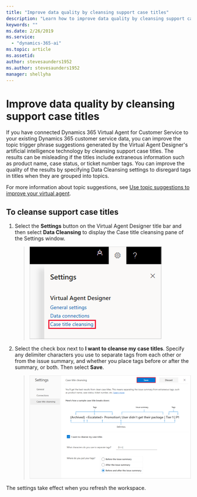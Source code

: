 ```yaml
---
title: "Improve data quality by cleansing support case titles"
description: "Learn how to improve data quality by cleansing support case titles in Virtual Agent for Customer Service."
keywords: ""
ms.date: 2/26/2019
ms.service:
  - "dynamics-365-ai"
ms.topic: article
ms.assetid: 
author: stevesaunders1952
ms.author: stevesaunders1952
manager: shellyha
---
```


# Improve data quality by cleansing support case titles

If you have connected Dynamics 365 Virtual Agent for Customer Service to your existing Dynamics 365 customer service data, you can improve the topic trigger phrase suggestions generated by the Virtual Agent Designer's artificial intelligence technology by cleansing support case titles. The results can be misleading if the titles include extraneous information such as product name, case status, or ticket number tags. You can improve the quality of the results by specifying Data Cleansing settings to disregard tags in titles when they are grouped into topics.

For more information about topic suggestions, see [Use topic suggestions to improve your virtual agent](how-to-suggestions.md).

## To cleanse support case titles

1. Select the **Settings** button on the Virtual Agent Designer title bar and then select **Data Cleansing** to display the Case title cleansing pane of the Settings window.

   > ![Display cleansing pane](media/case-title-cleansing.png)

2. Select the check box next to **I want to cleanse my case titles**. Specify any delimiter characters you use to separate tags from each other or from the issue summary, and whether you place tags before or after the summary, or both. Then select **Save**.

   > ![Case Titles toggle](media/cleanse-titles.png)

The settings take effect when you refresh the workspace.
